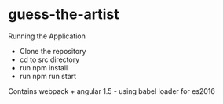 # guess-the-artist

Running the Application

* Clone the repository
* cd to src directory
* run npm install
* run npm run start


Contains webpack + angular 1.5 - using babel loader for es2016

